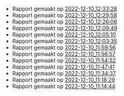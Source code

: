 * Rapport gemaakt op [2022-12-10_12:33:28](rapport/2022-12-10_12-33-28.md) 
* Rapport gemaakt op [2022-12-10_12:29:58](rapport/2022-12-10_12-29-58.md) 
* Rapport gemaakt op [2022-12-10_12:26:08](rapport/2022-12-10_12-26-08.md) 
* Rapport gemaakt op [2022-12-10_12:09:49](rapport/2022-12-10_12-09-49.md) 
* Rapport gemaakt op [2022-12-10_12:05:10](rapport/2022-12-10_12-05-10.md) 
* Rapport gemaakt op [2022-12-10_12:03:35](rapport/2022-12-10_12-03-35.md) 
* Rapport gemaakt op [2022-12-10_11:59:56](rapport/2022-12-10_11-59-56.md) 
* Rapport gemaakt op [2022-12-10_11:56:57](rapport/2022-12-10_11-56-57.md) 
* Rapport gemaakt op [2022-12-10_11:54:52](rapport/2022-12-10_11-54-52.md) 
* Rapport gemaakt op [2022-12-10_11:47:41](rapport/2022-12-10_11-47-41.md) 
* Rapport gemaakt op [2022-12-10_11:34:37](rapport/2022-12-10_11-34-37.md) 
* Rapport gemaakt op [2022-12-10_11:18:29](rapport/2022-12-10_11-18-29.md) 
* Rapport gemaakt op [2022-12-10_11:14:44](rapport/2022-12-10_11-14-44.md) 



